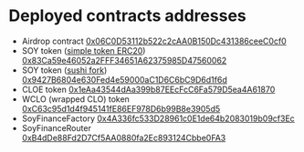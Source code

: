 # Deployed contracts addresses

- Airdrop contract [0x06C0D53112b522c2cAA0B150Dc431386ceeC0cf0](https://explorer.callisto.network/address/0x06C0D53112b522c2cAA0B150Dc431386ceeC0cf0/contracts)
- SOY token ([simple token ERC20](https://github.com/SoyFinance/smart-contracts/blob/main/SOY_ERC20.sol)) [0x83Ca59e46052a2FFF34651A62375985D47560062](https://explorer.callisto.network/address/0x83Ca59e46052a2FFF34651A62375985D47560062/contracts)
- SOY token ([sushi fork](https://github.com/SoyFinance/smart-contracts/blob/main/SoyToken.sol)) [0x9427B6804e630Fed4e59000aC1D6C6bC9D6d1f6d](https://explorer.callisto.network/address/0x9427B6804e630Fed4e59000aC1D6C6bC9D6d1f6d/contracts)
- CLOE token [0x1eAa43544dAa399b87EEcFcC6Fa579D5ea4A61870](https://explorer.callisto.network/address/0x1eAa43544dAa399b87EEcFcC6Fa579D5ea4A6187/contracts)
- WCLO (wrapped CLO) token [0xC63c95d1d4f945141fE86EF978D6b99B8e3905d5](https://explorer.callisto.network/address/0xC63c95d1d4f945141fE86EF978D6b99B8e3905d5/contracts)
- SoyFinanceFactory [0x4A336fc533D28961c0E1de64b2083019b09cf3Ec](https://explorer.callisto.network/address/0x4A336fc533D28961c0E1de64b2083019b09cf3Ec/contracts)
- SoyFinanceRouter [0xB4dDe88Fd2D7Cf5AA0880fa2Ec893124Cbbe0FA3](https://explorer.callisto.network/address/0xB4dDe88Fd2D7Cf5AA0880fa2Ec893124Cbbe0FA3/contracts)
